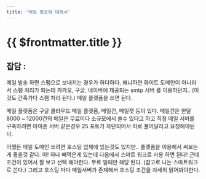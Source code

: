 ```yaml
---
title: '메일 발송에 대해서'
---
```


# {{ $frontmatter.title }}



## 잡담 :

메일 발송 하면 스팸으로 보내지는 경우가 허다하다. 왜냐하면 화이트 도메인이 아니라서 스팸 처리가 되는데 카카오, 구글, 네이버에 제공되는 smtp 서버 를 이용하던지.. (이것도 간혹가다 스팸 처리 된다.) 메일 플랫폼을 쓰면 된다.


메일 플랫폼은 구글 클라우드 메일 플랫폼, 메일건, 메일젯 등이 있다. 메일건은 한달 8000 ~ 12000건의 메일은 무료이다 소규모에서 쓸수 있다고 하고 직접 메일 서버를 구축하려면 아마존 서버 같은경우 25 포트가 차단되어서 따로 풀어달라고 요청해야된다.


어쨌든 메일 도메인 쓰려면 호스팅 업체에 있는것도 있지만.. 플랫폼을 이용해서 써보는게 좋을것 같다. 아! 하나 빼먹은게 있는데 다음에서 스마트 워크로 사용 하면 된다! 근데 조건이 있어서 잘 보고 선택 해야한다. 무료 일때만 해당 된다. (참고로 나는 스마트워크로 쓴다.) 그리고 호스팅 마다 메일서버가 존재해서 호스팅 조건을 자세히 읽어봐야한다.